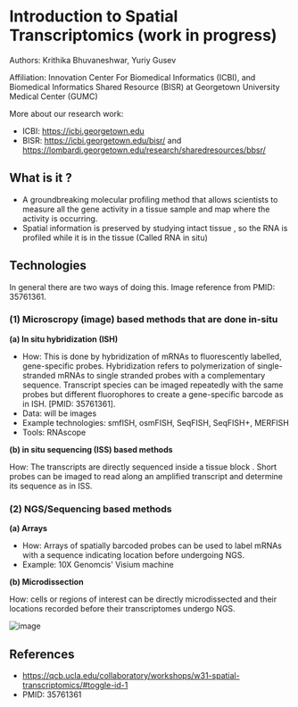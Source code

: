 # Introduction to Spatial Transcriptomics (work in progress)

Authors: Krithika Bhuvaneshwar, Yuriy Gusev

Affiliation: Innovation Center For Biomedical Informatics (ICBI), and Biomedical Informatics Shared Resource (BISR) at Georgetown University Medical Center (GUMC)

More about our research work:
* ICBI: https://icbi.georgetown.edu
* BISR: https://icbi.georgetown.edu/bisr/ and https://lombardi.georgetown.edu/research/sharedresources/bbsr/

## What is it ?
* A groundbreaking molecular profiling method that allows scientists to measure all the gene activity in a tissue sample and map where the activity is occurring.
* Spatial information is preserved by studying intact tissue , so the RNA is profiled while it is in the tissue (Called RNA in situ)



## Technologies
In general there are two ways of doing this. Image reference from PMID: 35761361.

### (1) Microscropy (image) based methods that are done in-situ

**(a) In situ hybridization (ISH)**

* How: This is done by hybridization of mRNAs to fluorescently labelled, gene-specific probes. Hybridization refers to polymerization of single-stranded mRNAs to single stranded probes with a complementary sequence. Transcript species can be imaged repeatedly with the same probes but different fluorophores to create a gene-specific barcode as in ISH.
 [PMID: 35761361].
* Data: will be images
* Example technologies: smfISH, osmFISH, SeqFISH, SeqFISH+, MERFISH
* Tools: RNAscope

**(b) in situ sequencing (ISS) based methods** 

How: The transcripts are directly sequenced inside a tissue block . Short probes can be imaged to read along an amplified transcript and determine its sequence as in ISS.

### (2) NGS/Sequencing based methods

**(a) Arrays**

* How: Arrays of spatially barcoded probes can be used to label mRNAs with a sequence indicating location before undergoing NGS.
* Example: 10X Genomcis' Visium machine
  
**(b) Microdissection**

How: cells or regions of interest can be directly microdissected and their locations recorded before their transcriptomes undergo NGS. 

![image](https://github.com/ICBI/BISR_Tutorials/assets/1800604/caf24c3a-3bcc-47de-b0a5-59957fee473c)

## References
* https://qcb.ucla.edu/collaboratory/workshops/w31-spatial-transcriptomics/#toggle-id-1
* PMID: 35761361
  
